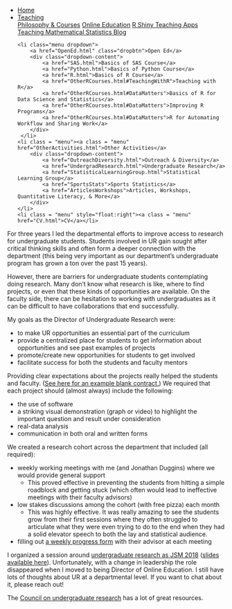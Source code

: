 
<head>
  <link rel="stylesheet" href="../css/styles.css">
</head>

<ul class = "menu">
    <li class = "menu"><a class = "menu" href="../index.html">Home</a></li>
    <li class="menu dropdown">
        <a href="Teaching.html" class="dropbtn">Teaching</a>
        <div class="dropdown-content">
            <a href="PhilosophyCourses.html">Philosophy & Courses</a>
            <a href="Online.html">Online Education</a>
            <a href="ShinyApps.html">R Shiny Teaching Apps</a>
            <a href="MathStat.html">Teaching Mathematical Statistics Blog</a>
        </div>
     </li>
    
    <li class="menu dropdown">
        <a href="OpenEd.html" class="dropbtn">Open Ed</a>
        <div class="dropdown-content">
            <a href="SAS.html">Basics of SAS Course</a>
            <a href="Python.html">Basics of Python Course</a>
            <a href="R.html">Basics of R Course</a>
            <a href="OtherRCourses.html#TeachingWithR">Teaching with R</a>
            <a href="OtherRCourses.html#DataMatters">Basics of R for Data Science and Statistics</a>
            <a href="OtherRCourses.html#DataMatters">Improving R Programs</a>
            <a href="OtherRCourses.html#DataMatters">R for Automating Workflow and Sharing Work</a>
        </div>
     </li>
    <li class = "menu"><a class = "menu" href="OtherActivities.html">Other Activities</a>
        <div class="dropdown-content">
            <a href="OutreachDiversity.html">Outreach & Diversity</a>
            <a href="UndergradResearch.html">Undergraduate Research</a>
            <a href="StatisticalLearningGroup.html">Statistical Learning Group</a>
            <a href="SportsStats">Sports Statistics</a>
            <a href="ArticlesWorkshops">Articles, Workshops, Quantitative Literacy, & More</a>
        </div>
    </li>
    <li class = "menu" style="float:right"><a class = "menu" href="CV.html">CV</a></li>
</ul>

<br style = "display: block; content: ''; margin-top: 10; ">


For three years I led the departmental efforts to improve access to
research for undergraduate students. Students involved in UR gain sought
after critical thinking skills and often form a deeper connection with
the department (this being very important as our department’s
undergraduate program has grown a ton over the past 15 years).

However, there are barriers for undergraduate students contemplating
doing research. Many don’t know what research is like, where to find
projects, or even that these kinds of opportunities are available. On
the faculty side, there can be hesitation to working with undergraduates
as it can be difficult to have collaborations that end successfully.

My goals as the Director of Undergraduate Research were:

-   to make UR opportunities an essential part of the curriculum
-   provide a centralized place for students to get information about
    opportunities and see past examples of projects
-   promote/create new opportunities for students to get involved
-   facilitate success for both the students and faculty mentors

Providing clear expectations about the projects really helped the
students and faculty. ([See here for an example blank
contract.](files/UndergradResearchFiles/ProjectSyllabus.docx)) We
required that each project should (almost always) include the following:

-   the use of software
-   a striking visual demonstration (graph or video) to highlight the
    important question and result under consideration
-   real-data analysis
-   communication in both oral and written forms

We created a research cohort across the department that included (all
required):

-   weekly working meetings with me (and Jonathan Duggins) where we
    would provide general support
    -   This proved effective in preventing the students from hitting a
        simple roadblock and getting stuck (which often would lead to
        ineffective meetings with their faculty advisors)
-   low stakes discussions among the cohort (with free pizza) each month
    -   This was highly effective. It was really amazing to see the
        students grow from their first sessions where they often
        struggled to articulate what they were even trying to do to the
        end when they had a solid elevator speech to both the lay and
        statistical audience.  
-   filling out [a weekly progress
    form](files/UndergradResearchFiles/MeetingProgressForm.docx) with
    their advisor at each meeting

I organized a session around [undergraduate research as JSM
2018](https://ww2.amstat.org/meetings/jsm/2018/onlineprogram/ActivityDetails.cfm?SessionID=215256)
([slides available
here](files/UndergradResearchFiles/Post_Justin_Implementing_a_Department-wide_Undergraduate_Research_Program_153.pdf)).
Unfortunately, with a change in leadership the role disappeared when I
moved to being Director of Online Education. I still have lots of
thoughts about UR at a departmental level. If you want to chat about it,
please reach out!

The [Council on undergraduate research](https://www.cur.org/) has a lot
of great resources.
